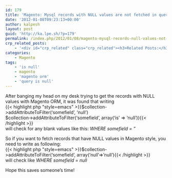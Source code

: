 ```yaml
---
id: 179
title: 'Magento: Mysql records with NULL values are not fetched in query'
date: '2012-01-08T09:23:13+00:00'
author: kalpesh
layout: post
guid: 'http://ka.lpe.sh/?p=179'
permalink: /index.php/2012/01/08/magento-mysql-records-null-values-not-getting-fetched/
crp_related_posts:
    - '<div id="crp_related" class="crp_related"><h3>Related Posts:</h3><ul><li><a href="http://ka.lpe.sh/2012/02/12/magento-add-admin-user-in-mysql/"     class="crp_title">Magento add admin user in MySQL</a></li><li><a href="http://ka.lpe.sh/2012/02/29/php-convert-simplexml-to-array/"     class="crp_title">PHP Convert SimpleXML object to Array</a></li><li><a href="http://ka.lpe.sh/2013/04/25/magento-special-price-products-page/"     class="crp_title">Magento Special price products page</a></li><li><a href="http://ka.lpe.sh/2012/02/12/magentophp-convert-your-xml-object-to-array/"     class="crp_title">Magento/PHP: Convert your XML Object to Array</a></li><li><a href="http://ka.lpe.sh/2012/10/22/magento-add-products-to-placed-order-programatically/"     class="crp_title">Magento: Add products to placed order programatically</a></li></ul></div>'
categories:
    - Magento
tags:
    - 'is null'
    - magento
    - 'magento orm'
    - 'query is null'
---
```


After banging my head on my desk trying to get the records with NULL values with Magento ORM, it was found that writing  
{{< highlight php "style=emacs" >}}$collection->addAttributeToFilter(‘somefield’, ‘null’)  
$collection->addAttributeToFilter(‘somefield’, array(‘is’ => ‘null’)){{< /highlight >}}  
will check for any blank values like this: *WHERE somefield = ”*

So if you want to fetch records that have NULL values in Magento style, you need to write as following:  
{{< highlight php "style=emacs" >}}$collection->addAttributeToFilter(‘somefield’, array(‘null’=>’null’){{< /highlight >}}  
will check like *WHERE somefield = null*

Hope this saves someone’s time!